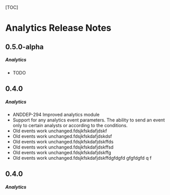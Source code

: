 [TOC]
# Analytics Release Notes
## 0.5.0-alpha
##### Analytics
* TODO 
## 0.4.0
##### Analytics
* ANDDEP-294 Improved analytics module
* Support for any analytics event parameters. The ability to send an event only to certain analysts or according to the conditions.
* Old events work unchanged.fdsjkfskdafjdskf
* Old events work unchanged.fdsjkfskdafjdskdsf
* Old events work unchanged.fdsjkfskdafjdskffds
* Old events work unchanged.fdsjkfskdafjdskffsd
* Old events work unchanged.fdsjkfskdafjdskffg
* Old events work unchanged.fdsjkfskdafjdskffdgfdgfd
gfgfdgfd
q
f
## 0.4.0
##### Analytics

